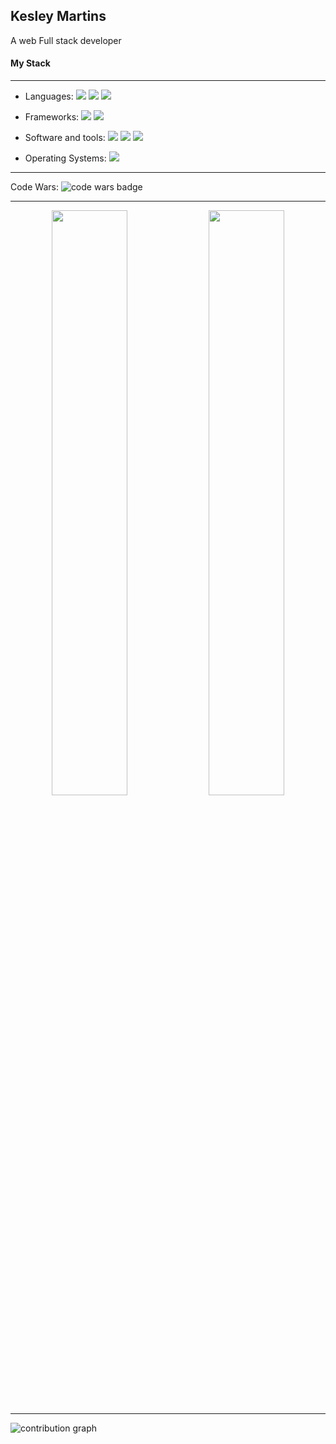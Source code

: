 ## Kesley Martins 
A web Full stack developer

#### My Stack
---


<ul>
    <li>
        <p>Languages:
            <img src="https://img.shields.io/badge/ruby-1f2430?style=for-the-badge&logo=ruby">
            <img src="https://img.shields.io/badge/php-1f2430?style=for-the-badge&logo=php">
            <img src="https://img.shields.io/badge/javascript-1f2430?style=for-the-badge&logo=javascript">
        </p>
    </li>
    <li>
        <p>Frameworks:
            <img src="https://img.shields.io/badge/symfony-1f2430?style=for-the-badge&logo=symfony">
            <img src="https://img.shields.io/badge/ruby_on_rails-1f2430?style=for-the-badge&logo=rubyonrails">
        </p>
    </li>
    <li>
        <p>Software and tools:
            <img src="https://img.shields.io/badge/php_storm-1f2430?style=for-the-badge&logo=phpstorm">
            <img src="https://img.shields.io/badge/vs_code-1f2430?style=for-the-badge&logo=visualstudiocode">
            <img src="https://img.shields.io/badge/hyper-1f2430?style=for-the-badge&logo=hyper">
        </p>
    </li>
    <li>Operating Systems:
        <img src="https://img.shields.io/badge/fedora-1f2430?style=for-the-badge&logo=fedora">
    </li>
</ul>

---
Code Wars: ![code wars badge](https://www.codewars.com/users/kesleymartins/badges/micro)

---
<div style="text-align: center;">
    <img width="49%" src="https://github-readme-stats.vercel.app/api?username=kesleymartins&show_icons=true&theme=ayu-mirage">
    <img width="49%" src="https://github-readme-streak-stats.herokuapp.com/?user=kesleymartins&theme=ayu-mirage">
</div>

---
![contribution graph](https://activity-graph.herokuapp.com/graph?username=kesleymartins&bg_color=1f2430&color=72cffe&line=f3cc7b&point=f3cc7b)